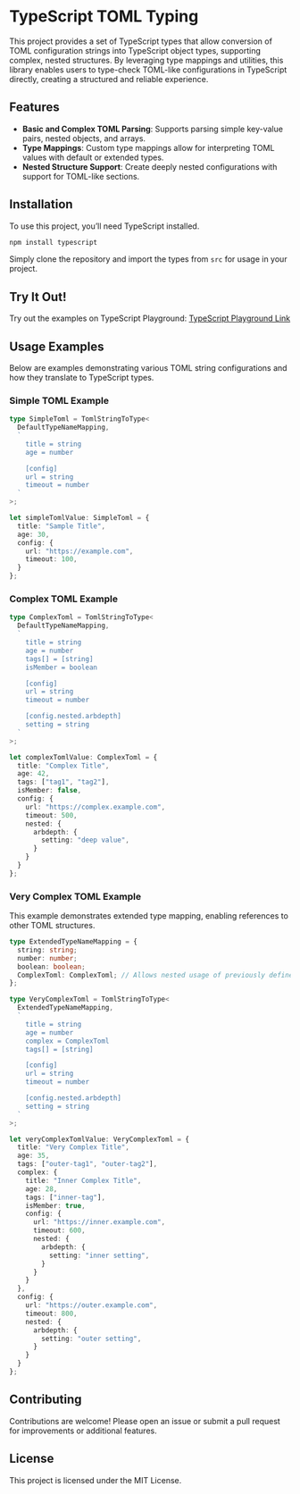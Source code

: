 # TypeScript TOML Typing

This project provides a set of TypeScript types that allow conversion of TOML configuration strings into TypeScript object types, supporting complex, nested structures. By leveraging type mappings and utilities, this library enables users to type-check TOML-like configurations in TypeScript directly, creating a structured and reliable experience.

## Features

- **Basic and Complex TOML Parsing**: Supports parsing simple key-value pairs, nested objects, and arrays.
- **Type Mappings**: Custom type mappings allow for interpreting TOML values with default or extended types.
- **Nested Structure Support**: Create deeply nested configurations with support for TOML-like sections.

## Installation

To use this project, you’ll need TypeScript installed.

```bash
npm install typescript
```

Simply clone the repository and import the types from `src` for usage in your project.

## Try It Out!

Try out the examples on TypeScript Playground: [TypeScript Playground Link](https://www.typescriptlang.org/play/?#code/PTAEBUE8AcFNQHYEMC28VOtAlgg5gFAAuM8AIrAGZICuANkVHAHKqwCymO+oAvKAG8CoUAGciAJ1x4AXGMnSA3MMQ0UAI1gS5CNZonKR6gPbG6sJAjkmzFhIdAhQAQQAmr0MaIALLaAxY0qKgSMEIsLCukQQAvsoETgASsHRwEqAkcBnGYtB02EQh8lI86pBFUfkoBVrEpKAAynkFADwNoLAAHkSwCK7B4iV4ADSgZB3dvf3F0gB8fI0TPX3BAAYAJAK4lH7JSK4xm2SHWwg76eBI2HQxqyoA-KAA2nuuowB0n035RC2X16MyLMALoqORPBrA+JJFJpDKkYKUYzpBQoao8ADu3hqomgSAAxrA6lkAOrYnq4gnwfgAclAdIAPvSADoIRksojsmnMiQ05SZeDgKQoAAyVF+7S6y2mgzmC0lkxWoA2AjJOLxhJO2z8ACVYOJbqBHkLsKLxS09eJ5nIGvz6iaUDrsHhvBKllMBgp8PN+ArpWtNtr0paiCc1RSNbBDcbhU6Xb8Q9bGnasg62u6lbLvQsHWLKL8HXHXW1ZrNoWBONAigLEGxshlfCF8UQaEg6BBSA18VJoIUBcT4JWmLBWGg-qRK9wRhAMzKvXgfTOpR7QABrWCQYyUDtwSfSI07jhcaRPcDA0BySyQcugZKpPw1og5dQ0a4eJCIfU9DzGdQAK1gZtQEoCRjBQEIEBCCQJCQcotzXDdgksd9QAANzbGgiRrAAhV86FcZgv0iAB5f9AN+ABpRDZyQhBICeYFRgANQw2BFyoyBgmXJUniDUAADFsAkcQPk+PiQ1BERHgEZ4KNAXABKE8RQAAMhmfBgTkXC30I8QSLI5sLS-ZjWPmGIwVAFi6Ewm8AGFkQkcjIlAdgtDweBH28JBCnxBzyLoco0AkdywiIn8DKIUQBxctzYBaZxRmwxdnBozwIoeUBsNS38AObFQpMEfKRGKp45IU9dN23FKmQq+DsM00A5O46ZaqqoriuKx4msVFqNzq9qOs6mLgri5xSsYzLxtmAbBovFxxpm4q5G6-0EMqzLFoK7CFtmjqdFgVCtAcDrzL2lwLOwm87zhR8cjxYT4A-fJwnkhAnzW0ZsFEZxoNg0ZkLQ1jooABSQB6OKszCRVwOLoZe5rPSGH0VDh+AEeVQMzj8DiYgYzZw31SMYl4fHyUJqlccx85LNYmJgTuDrpLWuQ0w42ZPu+37IDkSRMNGdDrNgFnhRaSG2NAU65tR1KVT4nHSfVCmSdVMnKU1Km-DF24iqZirhdNFo2Y5n6YO54C21EWB+dY-WUFF0yJYs3Q6DoK7YQfep3pfN81oAWgFzDQDxJTgNA8Cnph6LtPwiHWP4sPUZaFRhz3fBhhRmHUqzEYVGB1KrwYghkZEUHwY3MXE9R+Z0b40vLdcVGddAOvIml9GZL117qY442ubkPiAElOdN63Bf7rH0jFx3ZseIeTdg1LeaJXaD2jgiwtI3LfieT53mB0YONU9S8Am+fIBaIdSFHOKU+PNOacFo-s9LaaV60vD1701xN-Ilod8+fejUNxP3nBNS+LA2Djl3HfacU81LP1foNOQAhJYiGQXEAgCQKxXEgrdUAvkECHQkIUcAxF2AimPvWD8w4uw9j7KQaK4AwJ0AaPOJhw4k4iFvoENOycs7znTiXfOdEGILELoucAMsNbpFRjEVk0jQAhm1gVNMVdUo0nZKsAAxJsbOyihpMJQCwthxgOHcKnKMEMoxgbzCcA0Vc2AqywBQL2coz19QQQ8L5NEvRIpFVti0NR6NVhPAUQ0ci2BjAIDpgzQaxpmGsKGOw0gUCjw8OnFY54u9vitDTOE5skSEDs3pO8GkIJbFgAAKrQFcN5DyjY8Q+FABiAo3gGzwHCBiMQESokDTkK5EanCV6ZQ-rHQW8cwKJ3MdIUYqiYbFJsYI4ZhjjFJNMSk6Z99Mk2MWoggJ4Bq49WCBo0ATJtG6PnPogqKD-EjLfGMzCEzRQw1SanacaYDnWLLJgpwABRToqA8jwBoKIJA7lor2RceYToKycwJJMRwlQFBqD0EYFfNgbylmxJEEQAo5gFjZyKmC6kqgNC1A6l9VyZL0j8BsOYSwRUiBgtEKI-gTxs6giKk8AhlBnSSWKjQCQ7Z+CEo6ritAxgaCFH4LoalmCOrcqibyvA7xwhf3eGDdQURezeH5SIS2RBcU8BFfOFQdxvk-LAP8wF+KQXEuig0U0QLYX8BWYk6QyS4BDORbQBgw5r6YrNYyvFJLRXFWJQsWV+h5UlR5XyoqgrhXH2DRKqVka9C1FWBagg5hCiiCdeYFZYsbQFtgC6wqOKQ1yAAES4qIOYatSziVyAACxLLjbICtAqhU1oxH2943jG0ptgJKograVDmQwZg3N+CwJAphcw4toBIXzvLUISt9ahagFrSGodIhm2gDbSoJleBRDgmrSgSAvsnxGOrYxFQlLnH6DkNQOglt21KudMghNPbt19oxAOsCe7iripHVK1tSyRBqu-N+2amrtU+Fg7tA1RrO3VoAIwAAZsPAZOkVSWk74hYMPLWNA-gYHRX+dKSI-qMUwIWOu4+chs4OCjVoHQGaDAqDpXYawph6X2BUCu6FKy5DCa6CshwTg3A-h8H4AIU4kKhUiNEKd0n3CgE3IKzwGJcEIioS7YwXTuwWFQ9kIx8I4BKdAIw5hw4SStKo1MSIby4VGPdfgT1cUVBOb6DR9FaBA0iGxaR0NpqOrePnQscTC6jFFToEgTQb7WXPA5TGkQTxKAJdQsiPVYhfKOXTXKjqbZnQIDQG9Al85gtF0UEAA)

## Usage Examples

Below are examples demonstrating various TOML string configurations and how they translate to TypeScript types.

### Simple TOML Example

```typescript
type SimpleToml = TomlStringToType<
  DefaultTypeNameMapping,
  `
    title = string
    age = number

    [config]
    url = string
    timeout = number
  `
>;

let simpleTomlValue: SimpleToml = {
  title: "Sample Title",
  age: 30,
  config: {
    url: "https://example.com",
    timeout: 100,
  }
};
```

### Complex TOML Example

```typescript
type ComplexToml = TomlStringToType<
  DefaultTypeNameMapping,
  `
    title = string
    age = number
    tags[] = [string]
    isMember = boolean

    [config]
    url = string
    timeout = number

    [config.nested.arbdepth]
    setting = string
  `
>;

let complexTomlValue: ComplexToml = {
  title: "Complex Title",
  age: 42,
  tags: ["tag1", "tag2"],
  isMember: false,
  config: {
    url: "https://complex.example.com",
    timeout: 500,
    nested: {
      arbdepth: {
        setting: "deep value",
      }
    }
  }
};
```

### Very Complex TOML Example

This example demonstrates extended type mapping, enabling references to other TOML structures.

```typescript
type ExtendedTypeNameMapping = {
  string: string;
  number: number;
  boolean: boolean;
  ComplexToml: ComplexToml; // Allows nested usage of previously defined types
};

type VeryComplexToml = TomlStringToType<
  ExtendedTypeNameMapping,
  `
    title = string
    age = number
    complex = ComplexToml
    tags[] = [string]

    [config]
    url = string
    timeout = number

    [config.nested.arbdepth]
    setting = string
  `
>;

let veryComplexTomlValue: VeryComplexToml = {
  title: "Very Complex Title",
  age: 35,
  tags: ["outer-tag1", "outer-tag2"],
  complex: {
    title: "Inner Complex Title",
    age: 28,
    tags: ["inner-tag"],
    isMember: true,
    config: {
      url: "https://inner.example.com",
      timeout: 600,
      nested: {
        arbdepth: {
          setting: "inner setting",
        }
      }
    }
  },
  config: {
    url: "https://outer.example.com",
    timeout: 800,
    nested: {
      arbdepth: {
        setting: "outer setting",
      }
    }
  }
};
```

## Contributing

Contributions are welcome! Please open an issue or submit a pull request for improvements or additional features.

## License

This project is licensed under the MIT License.
